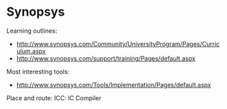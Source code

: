 # Synopsys

Learning outlines:

- http://www.synopsys.com/Community/UniversityProgram/Pages/Curriculum.aspx
- http://www.synopsys.com/support/training/Pages/default.aspx

Most interesting tools:

- http://www.synopsys.com/Tools/Implementation/Pages/default.aspx

Place and route: ICC: IC Compiler
